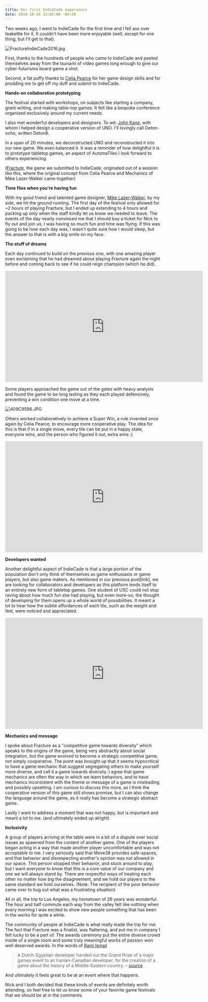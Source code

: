 ```yaml
---
title: Our first IndieCade experience
date: 2016-10-24 13:03:00 -04:00
---
```


Two weeks ago, I went to IndieCade for the first time and I fell ass over teakettle for it. It couldn't have been more enjoyable (well, except for one thing, but I'll get to that).

![FractureIndieCade2016.jpg](/uploads/FractureIndieCade2016.jpg)

First, thanks to the hundreds of people who came to IndieCade and peeled themselves away from the tsunami of video games long enough to give our cyber-futurismo board game a shot. 

Second, a fat puffy thanks to [Celia Pearce](http://www.northeastern.edu/camd/gamedesign/people/celia-pearce/) for her game design skills and for prodding me to get off my duff and submit to IndieCade.

**Hands-on collaborative prototyping**

The festival started with workshops, on subjects like starting a company, grant writing, and making table-top games. It felt like a bespoke conference organized exclusively around my current needs. 

I also met wonderful developers and designers. To wit: [John Kane](https://twitter.com/gritfish), with whom I helped design a cooperative version of UNO. I'll lovingly call Deton-ocho, written Deton8.

In a span of 20 minutes, we deconstructed UNO and reconstructed it into our new game. We even balanced it. It was a reminder of how delightful it is to prototype tabletop games, an aspect of AutomaTiles I look forward to others experiencing. 

([Fracture](http://move38.com/blog/a-board-game-that-thinks/), the game we submitted to IndieCade, originated out of a session like this, where the original concept from Celia Pearce and Mechanics of Mike Lazer-Walker came together)

**Time flies when you're having fun**

With my good friend and talented game designer, [Mike Lazer-Walker](http://lazerwalker.com), by my side, we hit the ground running. The first day of the festival only allowed for \~2 hours of playing Fracture, but I ended up extending to 4 hours and packing up only when the staff kindly let us know we needed to leave. The events of the day nearly convinced me that I should buy a ticket for Nick to fly out and join us, I was having so much fun and time was flying. If this was going to be how each day was, I wasn't quite sure how I would sleep, but the answer to that is with a big smile on my face.

**The stuff of dreams**

Each day continued to build on the previous one, with one amazing player even exclaiming that he had dreamed about playing Fracture again the night before and coming back to see if he could reign champion (which he did).

<iframe width="640" height="360" src="https://www.youtube.com/embed/JajZLRV4laY" frameborder="0" allowfullscreen></iframe>

Some players approached the game out of the gates with heavy analysis and found the game to be long lasting as they each played defensively, preventing a win condition one move at a time.

![409C9596.JPG](/uploads/409C9596.JPG)

Others worked collaboratively to achieve a Super Win, a rule invented once again by Celia Pearce, to encourage more cooperative play. The idea for this is that if in a single move, every tile can be put in a happy state, everyone wins, and the person who figured it out, extra wins :)

<iframe width="640" height="360" src="https://www.youtube.com/embed/6SYrYEp3CE8" frameborder="0" allowfullscreen></iframe>

**Developers wanted**

Another delightful aspect of IndieCade is that a large portion of the population don't only think of themselves as game enthusiasts or game players, but also game makers. As mentioned in our previous post\[link\], we are looking for collaborators and developers as this platform lends itself to an entirely new form of tabletop games. One student of USC could not stop raving about how much fun she had playing, but even more-so, the thought of developing for them opens up a whole world of possibilities. It meant a lot to hear how the subtle affordances of each tile, such as the weight and feel, were noticed and appreciated.

<iframe width="640" height="360" src="https://www.youtube.com/embed/oUZCVBs_ezA" frameborder="0" allowfullscreen></iframe>

**Mechanics and message**

I spoke about Fracture as a "competitive game towards diversity" which speaks to the origins of the game, being very abstractly about social integration, but the game evolved to become a strategic competitive game, not simply cooperative. The point was brought up that it seems hypocritical to have a game mechanic that suggest segregating others to make yourself more diverse, and call it a game towards diversity. I agree that game mechanics are often the way in which we learn behaviors, and to have mechanics inconsistent with the theme or message of a game is misleading and possibly upsetting. I am curious to discuss this more, as I think the cooperative version of this game still shows promise, but I can also change the language around the game, as it really has become a strategic abstract game. 

Lastly I want to address a moment that was not happy, but is important and meant a lot to me. (and ultimately ended up alright)

**Inclusivity**

A group of players arriving at the table were in a bit of a dispute over social issues as spawned from the content of another game. One of the players began acting in a way that made another player uncomfortable and was not acceptable to me. I very seriously said that Move38 provides safe-spaces, and that behavior and disrespecting another's opinion was not allowed in our space. This person stopped their behavior, and stuck around to play, but I want everyone to know that this is a core value of our company and one we will always stand by. There are respectful ways of treating each other no matter how big the disagreement, and we hold our players to the same standard we hold ourselves. (Note: The recipient of the poor behavior came over to hug out what was a frustrating situation)

All in all, the trip to Los Angeles, my hometown of 26 years was wonderful. The hour and half commute each way from the valley felt like nothing when every morning I was excited to show new people something that has been in the works for quite a while.

The community of people at IndieCade is what really made the trip for me. The fact that Fracture was a finalist, was flattering, and put me in company I felt lucky to be a part of. The awards ceremony put the entire diverse crowd inside of a single room and some truly meaningful works of passion won well deserved awards. In the words of [Rami Ismail](http://ramiismail.com/)

> A Dutch-Egyptian developer handed out the Grand Prize of a major games event to an Iranian-Canadian developer, for the creation of a game about the history of a Middle-Eastern country.  –  [source](http://ramiismail.com/2016/10/indiecade-awards-2016/)

And ultimately it feels great to be at an event where that happens.

Nick and I both decided that these kinds of events are definitely worth attending, so feel free to let us know some of your favorite game festivals that we should be at in the comments.